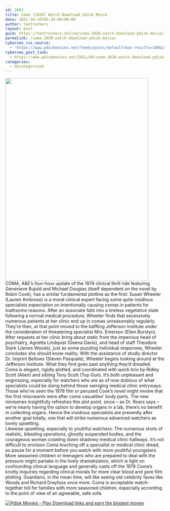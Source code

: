 ```yaml
---
id: 2683
title: Coma (2020) Watch Download pdisk Movie
date: 2021-10-16T05:34:06+00:00
author: tentrockers
layout: post
guid: https://tentrockers.online/coma-2020-watch-download-pdisk-movie/
permalink: /coma-2020-watch-download-pdisk-movie/
cyberseo_rss_source:
  - 'https://www.pdiskmovies.net/feeds/posts/default?max-results=100&start-index=501'
cyberseo_post_link:
  - https://www.pdiskmovies.net/2021/09/coma-2020-watch-download-pdisk-movie.html
categories:
  - Uncategorized
---
```

<div class="separator">
  <a href="https://1.bp.blogspot.com/-hwbMbgFTjes/YUBK7TEYbUI/AAAAAAAAAEQ/ED5IJKenpb8z0TgzmNf-RL-Ibg3P024HACLcBGAsYHQ/s1200/vfbfb.jpg"><img loading="lazy" border="0" data-original-height="1200" data-original-width="849" height="640" src="https://1.bp.blogspot.com/-hwbMbgFTjes/YUBK7TEYbUI/AAAAAAAAAEQ/ED5IJKenpb8z0TgzmNf-RL-Ibg3P024HACLcBGAsYHQ/w452-h640/vfbfb.jpg" width="452" /></a>
</div>



<div>
  <div>
    <span>COMA, A&E&#8217;s four-hour update of the 1978 clinical thrill ride featuring Genevieve Bujold and Michael Douglas (itself dependent on the novel by Robin Cook), has a similar fundamental plotline as the first: Susan Wheeler (Lauren Ambrose) is a moral clinical expert facing some quite insidious specialists expectation on intentionally causing comas in patients for loathsome reasons. After an associate falls into a tireless vegetative state following a normal medical procedure, Wheeler finds that excessively numerous patients at her clinic end up in comas unreasonably regularly. They&#8217;re then, at that point moved to the baffling Jefferson Institute under the consideration of threatening specialist Mrs. Emerson (Ellen Burstyn). After requests at her clinic bring about static from the imperious head of psychiatry, Agnetta Lindquist (Geena Davis), and head of staff Theodore Stark (James Woods), just as some puzzling individual responses, Wheeler concludes she should know reality. With the assistance of studly director Dr. Imprint Bellows (Steven Pasquale), Wheeler begins looking around at the Jefferson Institute. What they find goes past anything they&#8217;d dreaded.&nbsp;</span>
  </div>
  
  <div>
    <span>Coma is elegant, rigidly plotted, and coordinated with quick brio by Ridley Scott (Alien) and sibling Tony Scott (Top Gun). It&#8217;s both unpleasant and engrossing, especially for watchers who are as of now dubious of what specialists could be doing behind those swinging medical clinic entryways. Those who&#8217;ve seen the 1978 film or perused Cook&#8217;s novel might review that the first miscreants were after coma casualties&#8217; body parts. The new miniseries insightfully refreshes this plot point, since &#8211; as Dr. Roars says &#8211; we&#8217;re nearly having the option to develop organs in a lab, there&#8217;s no benefit in collecting organs. Hence the insidious specialists are presently after another goal totally, one that will strike numerous advanced watchers as lovely upsetting.&nbsp;</span>
  </div>
  
  <div>
    <span>Likewise upsetting, especially to youthful watchers: The numerous shots of realistic, bleeding operations, ghostly suspended bodies, and the courageous woman crawling down shadowy medical clinic hallways. It&#8217;s not difficult to envision Coma touching off a specialist or medical clinic dread, so pause for a moment before you watch with more youthful youngsters. More seasoned children or teenagers who are prepared to deal with the pressure might partake in the lively dramatization, which is light on confounding clinical language and generally casts off the 1978 Coma&#8217;s knotty inquiries regarding clinical morals for more clear blood and gore film plotting. Guardians, in the mean time, will like seeing old celebrity faves like Woods and Richard Dreyfuss once more. Coma is acceptable watch-together toll for families with more seasoned children, especially according to the point of view of an agreeable, safe sofa.</span>
  </div>
</div>

[![](https://1.bp.blogspot.com/-KJZYdQTn3nw/YS8VdIdXMyI/AAAAAAAAaw4/BR8dsGkpxw0T8C_4G4ALfMA7cP79KN3kwCLcBGAsYHQ/w400-h58/play_download_buttuons-removebg-preview.png "Pdisk Movies - Play Download links and earn the biggest money")](https://kofilink.com/1/bnYya3VoMDAwZjIx?dn=1)